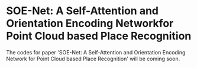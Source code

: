 # SOE-Net: A Self-Attention and Orientation Encoding Networkfor Point Cloud based Place Recognition
The codes for paper 'SOE-Net: A Self-Attention and Orientation Encoding Network for Point Cloud based Place Recognition' will be coming soon.
